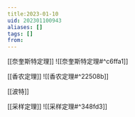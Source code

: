 ```yaml
---
title:2023-01-10
uid: 202301100943
aliases: []
tags: []
from: 
---
```


[[奈奎斯特定理]]
![[奈奎斯特定理#^c6ffa1]]

[[香农定理]]
![[香农定理#^22508b]]

[[波特]]

[[采样定理]]
![[采样定理#^348fd3]]
